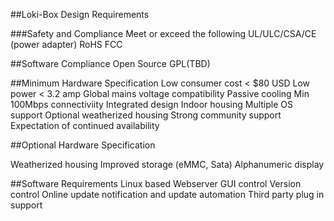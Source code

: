 ##Loki-Box Design Requirements

###Safety and Compliance
Meet or exceed the following
UL/ULC/CSA/CE (power adapter)
RoHS
FCC

##Software Compliance
Open Source GPL(TBD)

##Minimum Hardware Specification
Low consumer cost < $80 USD
Low power < 3.2 amp
Global mains voltage compatibility
Passive cooling
Min 100Mbps connectiviity
Integrated design
Indoor housing
Multiple OS support
Optional weatherized housing
Strong community support
Expectation of continued availability

##Optional Hardware Specification

Weatherized housing
Improved storage (eMMC, Sata)
Alphanumeric display

##Software Requirements
Linux based
Webserver GUI control
Version control
Online update notification and update automation
Third party plug in support
